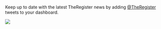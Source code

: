 Keep up to date with the latest TheRegister news by adding [@TheRegister](https://twitter.com/TheRegister) tweets to your dashboard.

![](https://github.com/GregTrevellick/VsixTwitterWidget/blob/master/Src/@TheRegister/artefacts/Screenshot.png?raw=true)